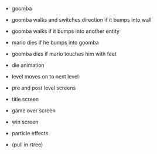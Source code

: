 <!-- - setup boilerplate -->
<!-- - basic game loop -->

<!-- - graphics struct -->
<!-- - sound struct -->
<!-- - loud sound assets -->
<!-- - load pics -->
<!-- - level tile data -->
<!-- - tile draw -->
<!-- - controls -->
<!-- - tile collisions  -->

<!-- - animations -->
<!-- - message queue -->
<!-- - fix sprite render offset  -->
<!-- - sound event queue -->
<!-- - event queue -->

- goomba
- goomba walks and switches direction if it bumps into wall
- goomba walks if it bumps into another entity
- mario dies if he bumps into goomba
- goomba dies if mario touches him with feet
- die animation
- level moves on to next level
- pre and post level screens
- title screen
- game over screen
- win screen

- particle effects
- (pull in rtree)

